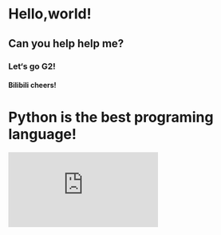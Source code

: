# Hello,world!
##  Can you help help me?
###  Let‘s go G2!
####  Bilibili cheers!
#  Python is the best programing language!

![](http://www.netbian.com/desk/22831.htm)
